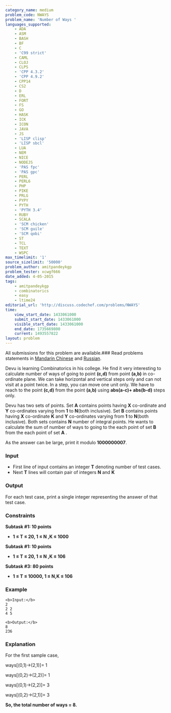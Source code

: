 ```yaml
---
category_name: medium
problem_code: NWAYS
problem_name: 'Number of Ways '
languages_supported:
    - ADA
    - ASM
    - BASH
    - BF
    - C
    - 'C99 strict'
    - CAML
    - CLOJ
    - CLPS
    - 'CPP 4.3.2'
    - 'CPP 4.9.2'
    - CPP14
    - CS2
    - D
    - ERL
    - FORT
    - FS
    - GO
    - HASK
    - ICK
    - ICON
    - JAVA
    - JS
    - 'LISP clisp'
    - 'LISP sbcl'
    - LUA
    - NEM
    - NICE
    - NODEJS
    - 'PAS fpc'
    - 'PAS gpc'
    - PERL
    - PERL6
    - PHP
    - PIKE
    - PRLG
    - PYPY
    - PYTH
    - 'PYTH 3.4'
    - RUBY
    - SCALA
    - 'SCM chicken'
    - 'SCM guile'
    - 'SCM qobi'
    - ST
    - TCL
    - TEXT
    - WSPC
max_timelimit: '1'
source_sizelimit: '50000'
problem_author: amitpandeykgp
problem_tester: xcwgf666
date_added: 4-05-2015
tags:
    - amitpandeykgp
    - combinatorics
    - easy
    - ltime24
editorial_url: 'http://discuss.codechef.com/problems/NWAYS'
time:
    view_start_date: 1433061000
    submit_start_date: 1433061000
    visible_start_date: 1433061000
    end_date: 1735669800
    current: 1493557822
layout: problem
---
```

All submissions for this problem are available.###  Read problems statements in [Mandarin Chinese](http://www.codechef.com/download/translated/LTIME24/mandarin/NWAYS.pdf) and [Russian](http://www.codechef.com/download/translated/LTIME24/russian/NWAYS.pdf).

Devu is learning Combinatorics in his college. He find it very interesting to calculate number of ways of going to point **(c,d)** from point **(a,b)** in co-ordinate plane. We can take horizontal and vertical steps only and can not visit at a point twice. In a step, you can move one unit only. We have to reach to the point **(c,d)** from the point **(a,b)** using **abs(a-c)+ abs(b-d)** steps only.

Devu has two sets of points. Set **A** contains points having **X** co-ordinate  and **Y** co-ordinates varying from **1** to **N**(both inclusive). Set **B** contains points having **X** co-ordinate **K** and **Y** co-ordinates varying from **1** to **N**(both inclusive). Both sets contains **N** number of integral points. He wants to calculate the sum of number of ways to going to the each point of set **B** from the each point of set **A** .

As the answer can be large, print it modulo **1000000007**.

### Input

- First line of input contains an integer **T** denoting number of test cases.
- Next **T** lines will contain pair of integers **N** and **K**
### Output

For each test case, print a single integer representing the answer of that test case.

### Constraints

**Subtask #1: 10 points**

- **1 ≤ T ≤ 20, 1 ≤ N ,K ≤ 1000**

**Subtask #1: 10 points**

- **1 ≤ T ≤ 20, 1 ≤ N ,K ≤ 106**

**Subtask #3: 80 points**

- **1 ≤ T ≤ 10000, 1 ≤ N,K ≤ 106**

### Example


```
<b>Input:</b>
2
2 2
4 5

<b>Output:</b>
8
236

```
### Explanation

For the first sample case,

ways\[(0,1)->(2,1)\]= 1

ways\[(0,2)->(2,2)\]= 1

ways\[(0,1)->(2,2)\]= 3

ways\[(0,2)->(2,1)\]= 3

**So, the total number of ways = 8.**